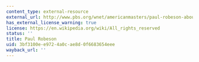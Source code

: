 ```yaml
---
content_type: external-resource
external_url: http://www.pbs.org/wnet/americanmasters/paul-robeson-about-the-actor/66/
has_external_license_warning: true
license: https://en.wikipedia.org/wiki/All_rights_reserved
status: ''
title: Paul Robeson
uid: 3bf3100e-e972-4a0c-ae8d-0f6683654eee
wayback_url: ''
---
```

